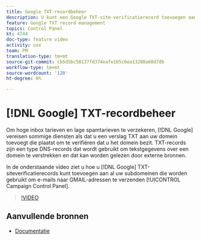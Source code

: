 ```yaml
---
title: Google TXT-recordbeheer
description: U kunt een Google TXT-site-verificatierecord toevoegen aan al uw subdomeinen die worden gebruikt om e-mails naar GMAIL-adressen te verzenden via het Configuratiescherm voor Campagne.
feature: Google TXT record management
topics: Control Panel
kt: 4744
doc-type: feature video
activity: use
team: PM
translation-type: tm+mt
source-git-commit: cb5d5bc58137fd374eafe165c6ea13288a60d7db
workflow-type: tm+mt
source-wordcount: '120'
ht-degree: 0%

---
```



# [!DNL Google] TXT-recordbeheer

Om hoge inbox tarieven en lage spamtarieven te verzekeren, [!DNL Google] vereisen sommige diensten als dat u een verslag TXT aan uw domein toevoegt die plaatst om te verifiëren dat u het domein bezit. TXT-records zijn een type DNS-records dat wordt gebruikt om tekstgegevens over een domein te verstrekken en dat kan worden gelezen door externe bronnen.

In de onderstaande video ziet u hoe u [!DNL Google] TXT-siteverificatierecords kunt toevoegen aan al uw subdomeinen die worden gebruikt om e-mails naar GMAIL-adressen te verzenden [!UICONTROL Campaign Control Panel].

>[!VIDEO](https://video.tv.adobe.com/v/32369?quality=12)

## Aanvullende bronnen

* [Documentatie](https://docs.adobe.com/content/help/en/control-panel/using/subdomains-and-certificates/managing-txt-records.html)
